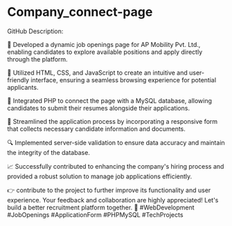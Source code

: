 # Company_connect-page
GitHub Description:

🚀 Developed a dynamic job openings page for AP Mobility Pvt. Ltd., enabling candidates to explore available positions and apply directly through the platform.

💼 Utilized HTML, CSS, and JavaScript to create an intuitive and user-friendly interface, ensuring a seamless browsing experience for potential applicants.

📝 Integrated PHP to connect the page with a MySQL database, allowing candidates to submit their resumes alongside their applications.

📨 Streamlined the application process by incorporating a responsive form that collects necessary candidate information and documents.

🔍 Implemented server-side validation to ensure data accuracy and maintain the integrity of the database.

📈 Successfully contributed to enhancing the company's hiring process and provided a robust solution to manage job applications efficiently.

👉  contribute to the project to further improve its functionality and user experience. Your feedback and collaboration are highly appreciated! Let's build a better recruitment platform together. 🤝 #WebDevelopment #JobOpenings #ApplicationForm #PHPMySQL #TechProjects
